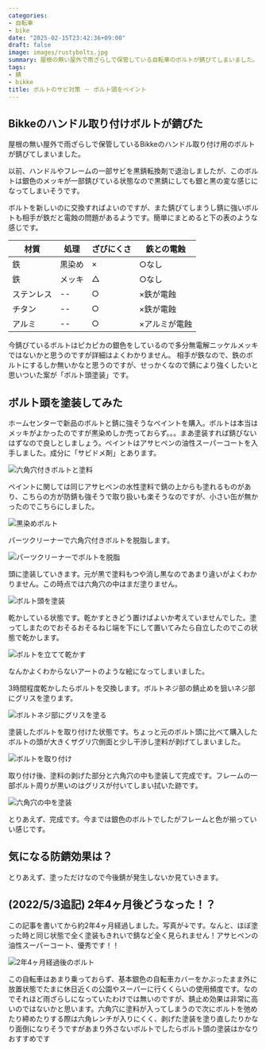 ```yaml
---
categories:
- 自転車
- bike
date: "2025-02-15T23:42:36+09:00"
draft: false
image: images/rustybolts.jpg
summary: 屋根の無い屋外で雨ざらしで保管している自転車のボルトが錆びてしまいました。錆び止め効果のあるアサヒペンの塗料でボルト頭を塗装したところ、屋外で約2年4ヶ月経過しても全く錆びず優秀です！
tags:
- 錆
- bikke
title: ボルトのサビ対策 － ボルト頭をペイント
---
```


## Bikkeのハンドル取り付けボルトが錆びた

屋根の無い屋外で雨ざらしで保管しているBikkeのハンドル取り付け用のボルトが錆びてしまいました。

以前、ハンドルやフレームの一部サビを黒錆転換剤で退治しましたが、このボルトは銀色のメッキが一部錆びている状態なので黒錆にしても銀と黒の変な感じになってしまいそうです。

ボルトを新しいのに交換すればよいのですが、また錆びてしまうし錆に強いボルトも相手が鉄だと電蝕の問題があるようです。簡単にまとめると下の表のような感じです。


|  材質 | 処理 | ざびにくさ | 鉄との電蝕 |
|------|------|----------|----------|
| 鉄       | 黒染め| × |    ○なし    |
| 鉄       | メッキ| △ |    ○なし    |
| ステンレス|  --  | ○ | ×鉄が電蝕    |
| チタン    |  --  | ○ | ×鉄が電蝕    |
| アルミ    |  --  | ○ | ×アルミが電蝕 |

今錆びているボルトはピカピカの銀色をしているので多分無電解ニッケルメッキではないかと思うのですが詳細はよくわかりません。
相手が鉄なので、鉄のボルトにするしか無いかなと思うのですが、せっかくなので錆により強くしたいと思いついた案が「ボルト頭塗装」です。

## ボルト頭を塗装してみた

ホームセンターで新品のボルトと錆に強そうなペイントを購入。ボルトは本当はメッキがよかったのですが黒染めしか売っておらず。。。まあ塗装すれば錆びないはずなので良しとしましょう。ペイントはアサヒペンの油性スーパーコートを入手しました。成分に「サビドメ剤」とあります。

![六角穴付きボルトと塗料](./images/IMG_20200112_201030.jpg)

ペイントに関しては同じアサヒペンの水性塗料で錆の上からも塗れるものがあり、こちらの方が防錆も強そうで取り扱いも楽そうなのですが、小さい缶が無かったのでこちらにしました。

![黒染めボルト](./images/IMG_20200112_201148.jpg)

パーツクリーナーで六角穴付きボルトを脱脂します。

![パーツクリーナーでボルトを脱脂](./images/IMG_20200112_201649.jpg)

頭に塗装していきます。元が黒で塗料もつや消し黒なのであまり違いがよくわかりません。この時点では六角穴の中はまだ塗りません。

![ボルト頭を塗装](./images/IMG_20200112_202345.jpg)

乾かしている状態です。乾かすときどう置けばよいか考えていませんでした。塗ってしまたのでおそるおそるねじ端を下にして置いてみたら自立したのでこの状態で乾かします。

![ボルトを立てて乾かす](./images/IMG_20200112_203408_01.jpg)

なんかよくわからないアートのような絵になってしまいました。

3時間程度乾かしたらボルトを交換します。ボルトネジ部の錆止めを狙いネジ部にグリスを塗ります。

![ボルトネジ部にグリスを塗る](./images/IMG_20200113_080158.jpg)

塗装したボルトを取り付けた状態です。ちょっと元のボルト頭に比べて購入したボルトの頭が大きくザグリ穴側面と少し干渉し塗料が剥げてしまいました。

![ボルトを取り付け](./images/IMG_20200113_080850_02.jpg)

取り付け後、塗料の剥げた部分と六角穴の中も塗装して完成です。フレームの一部ボルト周りが黒いのはグリスが付いてしまい拭いた跡です。

![六角穴の中を塗装](./images/IMG_20200113_081618.jpg)

とりあえず、完成です。今までは銀色のボルトでしたがフレームと色が揃っていい感じです。

## 気になる防錆効果は？

とりあえず、塗っただけなので今後錆が発生しないか見ていきます。

## (2022/5/3追記) 2年4ヶ月後どうなった！？

この記事を書いてから約2年4ヶ月経過しました。写真が↓です。なんと、ほぼ塗った時と同じ状態で全く塗装もきれいで錆など全く見られません！アサヒペンの油性スーパーコート、優秀です！！

![2年4ヶ月経過後のボルト](./images/IMG_20220503_141817.jpg)

この自転車はあまり乗っておらず、基本銀色の自転車カバーをかぶったまま外に放置状態でたまに休日近くの公園やスーパーに行くくらいの使用頻度です。なのでそれほど雨ざらしになっていたわけでは無いのですが、錆止め効果は非常に高いのではないかと思います。六角穴に塗料が入ってしまうので次にボルトを弛めたり締めたりする際は六角レンチが入りにくく、剥げた塗装を塗り直したりかなり面倒になりそうですがあまり外さないボルトでしたらボルト頭の塗装はかなりおすすめです
